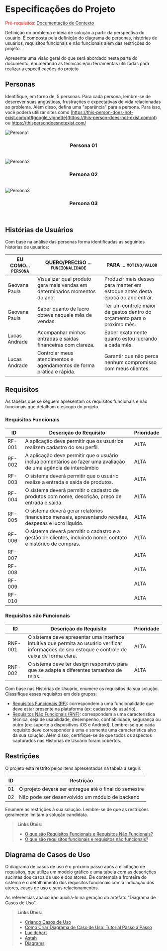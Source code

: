 # Especificações do Projeto

<span style="color:red">Pré-requisitos: <a href="1-Documentação de Contexto.md"> Documentação de Contexto</a></span>

Definição do problema e ideia de solução a partir da perspectiva do usuário. É composta pela definição do  diagrama de personas, histórias de usuários, requisitos funcionais e não funcionais além das restrições do projeto.

Apresente uma visão geral do que será abordado nesta parte do documento, enumerando as técnicas e/ou ferramentas utilizadas para realizar a especificações do projeto

## Personas

Identifique, em torno de, 5 personas. Para cada persona, lembre-se de descrever suas angústicas, frustrações e expectativas de vida relacionadas ao problema. Além disso, defina uma "aparência" para a persona. Para isso, você poderá utilizar sites como [https://this-person-does-not-exist.com/pt#google_vignette](https://this-person-does-not-exist.com/pt) ou https://thispersondoesnotexist.com/ 


<img src="https://github.com/ICEI-PUC-Minas-PMV-ADS/pmv-ads-2025-1-e2-proj-int-t3-autonomize/blob/c68b1d6eff6adff121fbcfbab58807eda6cbe09b/docs/personas/GeovanaPaula-Persona.jpg" alt="Persona1"/>

<h3><p align="center"><b>Persona 01</b></p></h2></br>

<img src="https://github.com/ICEI-PUC-Minas-PMV-ADS/pmv-ads-2025-1-e2-proj-int-t3-autonomize/blob/c68b1d6eff6adff121fbcfbab58807eda6cbe09b/docs/personas/LucasAndrade-Persona.jpg" alt="Persona2"/>

<h3><p align="center"><b>Persona 02</b></p></h2></br>

<img src="https://github.com/ICEI-PUC-Minas-PMV-ADS/pmv-ads-2025-1-e2-proj-int-t3-autonomize/blob/586fd086e60cf6f999c70f869c83a44608054b67/docs/personas/TaniaFigueiredo-Persona.jpg" alt="Persona3">

<h3><p align="center"><b>Persona 03</b></p></h2></br>

## Histórias de Usuários

Com base na análise das personas forma identificadas as seguintes histórias de usuários:

|EU COMO... `PERSONA`| QUERO/PRECISO ... `FUNCIONALIDADE` |PARA ... `MOTIVO/VALOR`                 |
|--------------------|------------------------------------|----------------------------------------|
|Geovana Paula  | Visualizar qual produto gera mais vendas em determinados momentos do ano. | Produzir mais desses para  manter em estoque antes desta época do ano entrar.|
|Geovana Paula       | Saber quanto de lucro obteve naquele mês de vendas.                 | Ter um controle maior de gastos dentro do orçamento para o próximo mês. |
|Lucas Andrade       | Acompanhar minhas entradas e saídas financeiras com clareza.                 | Saber exatamente quanto estou lucrando a cada mês. |
|Lucas Andrade       | Controlar meus atendimentos e agendamentos de forma prática e rápida.                 | Garantir que não perca nenhum compromisso com meus clientes. |

## Requisitos

As tabelas que se seguem apresentam os requisitos funcionais e não funcionais que detalham o escopo do projeto.

### Requisitos Funcionais

|ID    | Descrição do Requisito  | Prioridade |
|------|-----------------------------------------|----|
|RF-001| A aplicação deve permitir que os usuários realizem cadastro do seu perfil. | ALTA | 
|RF-002| A aplicação deve permitir que o usuário inclua comentários ao fazer uma avaliação de uma agência de intercâmbio    | ALTA |
|RF-003|  O sistema deverá permitir que o usuário realize a entrada e saída de produtos. | ALTA |
|RF-004|  O sistema deverá permitir o cadastro de produtos com nome, descrição, preço de entrada e saída. | ALTA |
|RF-005|  O sistema deverá gerar relatórios financeiros mensais, apresentando receitas, despesas e lucro líquido. | ALTA |
|RF-006|  O sistema deverá permitir o cadastro e a gestão de clientes, incluindo nome, contato e histórico de compras. | ALTA |
|RF-007|  | ALTA |
|RF-008|  | ALTA |
|RF-009|  | ALTA |
|RF-010|  | ALTA |



### Requisitos não Funcionais

|ID     | Descrição do Requisito  |Prioridade |
|-------|-------------------------|----|
|RNF-001| O sistema deve apresentar uma interface intuitiva que permita ao usuário verificar informações de seu estoque e controle de caixa de forma clara. | ALTA | 
|RNF-002| O sistema deve ter design responsivo para que se adapte a diferentes tamanhos de telas. |  ALTA | 

Com base nas Histórias de Usuário, enumere os requisitos da sua solução. Classifique esses requisitos em dois grupos:

- [Requisitos Funcionais
 (RF)](https://pt.wikipedia.org/wiki/Requisito_funcional):
 correspondem a uma funcionalidade que deve estar presente na
  plataforma (ex: cadastro de usuário).
- [Requisitos Não Funcionais
  (RNF)](https://pt.wikipedia.org/wiki/Requisito_n%C3%A3o_funcional):
  correspondem a uma característica técnica, seja de usabilidade,
  desempenho, confiabilidade, segurança ou outro (ex: suporte a
  dispositivos iOS e Android).
Lembre-se que cada requisito deve corresponder à uma e somente uma
característica alvo da sua solução. Além disso, certifique-se de que
todos os aspectos capturados nas Histórias de Usuário foram cobertos.

## Restrições

O projeto está restrito pelos itens apresentados na tabela a seguir.

|ID| Restrição                                             |
|--|-------------------------------------------------------|
|01| O projeto deverá ser entregue até o final do semestre |
|02| Não pode ser desenvolvido um módulo de backend        |


Enumere as restrições à sua solução. Lembre-se de que as restrições geralmente limitam a solução candidata.

> **Links Úteis**:
> - [O que são Requisitos Funcionais e Requisitos Não Funcionais?](https://codificar.com.br/requisitos-funcionais-nao-funcionais/)
> - [O que são requisitos funcionais e requisitos não funcionais?](https://analisederequisitos.com.br/requisitos-funcionais-e-requisitos-nao-funcionais-o-que-sao/)

## Diagrama de Casos de Uso

O diagrama de casos de uso é o próximo passo após a elicitação de requisitos, que utiliza um modelo gráfico e uma tabela com as descrições sucintas dos casos de uso e dos atores. Ele contempla a fronteira do sistema e o detalhamento dos requisitos funcionais com a indicação dos atores, casos de uso e seus relacionamentos. 

As referências abaixo irão auxiliá-lo na geração do artefato “Diagrama de Casos de Uso”.

> **Links Úteis**:
> - [Criando Casos de Uso](https://www.ibm.com/docs/pt-br/elm/6.0?topic=requirements-creating-use-cases)
> - [Como Criar Diagrama de Caso de Uso: Tutorial Passo a Passo](https://gitmind.com/pt/fazer-diagrama-de-caso-uso.html/)
> - [Lucidchart](https://www.lucidchart.com/)
> - [Astah](https://astah.net/)
> - [Diagrams](https://app.diagrams.net/)

